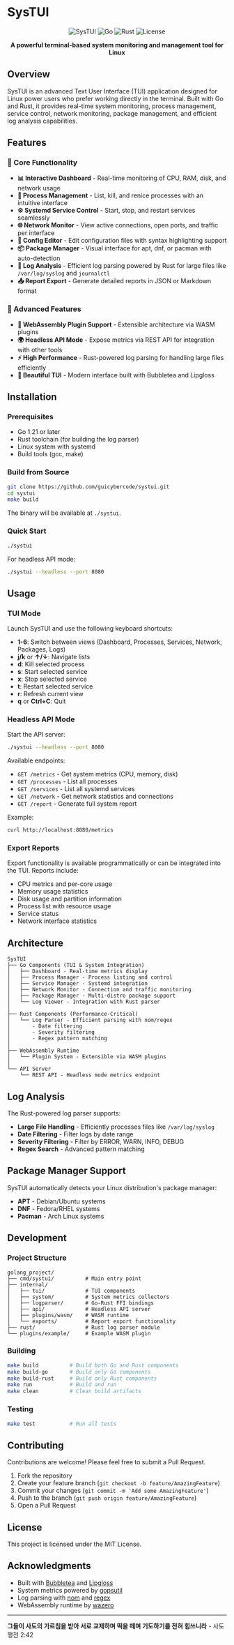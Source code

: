 # SysTUI

<div align="center">

![SysTUI](https://img.shields.io/badge/SysTUI-Advanced%20System%20Monitor-blue?style=for-the-badge)
![Go](https://img.shields.io/badge/Go-1.21+-00ADD8?style=for-the-badge&logo=go)
![Rust](https://img.shields.io/badge/Rust-2021-000000?style=for-the-badge&logo=rust)
![License](https://img.shields.io/badge/License-MIT-green?style=for-the-badge)

**A powerful terminal-based system monitoring and management tool for Linux**

</div>

## Overview

SysTUI is an advanced Text User Interface (TUI) application designed for Linux power users who prefer working directly in the terminal. Built with Go and Rust, it provides real-time system monitoring, process management, service control, network monitoring, package management, and efficient log analysis capabilities.

## Features

### 🎯 Core Functionality

- **📊 Interactive Dashboard** - Real-time monitoring of CPU, RAM, disk, and network usage
- **🔧 Process Management** - List, kill, and renice processes with an intuitive interface
- **⚙️ Systemd Service Control** - Start, stop, and restart services seamlessly
- **🌐 Network Monitor** - View active connections, open ports, and traffic per interface
- **📝 Config Editor** - Edit configuration files with syntax highlighting support
- **📦 Package Manager** - Visual interface for apt, dnf, or pacman with auto-detection
- **📄 Log Analysis** - Efficient log parsing powered by Rust for large files like `/var/log/syslog` and `journalctl`
- **📤 Report Export** - Generate detailed reports in JSON or Markdown format

### 🚀 Advanced Features

- **🔌 WebAssembly Plugin Support** - Extensible architecture via WASM plugins
- **🌍 Headless API Mode** - Expose metrics via REST API for integration with other tools
- **⚡ High Performance** - Rust-powered log parsing for handling large files efficiently
- **🎨 Beautiful TUI** - Modern interface built with Bubbletea and Lipgloss

## Installation

### Prerequisites

- Go 1.21 or later
- Rust toolchain (for building the log parser)
- Linux system with systemd
- Build tools (gcc, make)

### Build from Source

```bash
git clone https://github.com/guicybercode/systui.git
cd systui
make build
```

The binary will be available at `./systui`.

### Quick Start

```bash
./systui
```

For headless API mode:

```bash
./systui --headless --port 8080
```

## Usage

### TUI Mode

Launch SysTUI and use the following keyboard shortcuts:

- **1-6**: Switch between views (Dashboard, Processes, Services, Network, Packages, Logs)
- **j/k** or **↑/↓**: Navigate lists
- **d**: Kill selected process
- **s**: Start selected service
- **x**: Stop selected service
- **t**: Restart selected service
- **r**: Refresh current view
- **q** or **Ctrl+C**: Quit

### Headless API Mode

Start the API server:

```bash
./systui --headless --port 8080
```

Available endpoints:

- `GET /metrics` - Get system metrics (CPU, memory, disk)
- `GET /processes` - List all processes
- `GET /services` - List all systemd services
- `GET /network` - Get network statistics and connections
- `GET /report` - Generate full system report

Example:

```bash
curl http://localhost:8080/metrics
```

### Export Reports

Export functionality is available programmatically or can be integrated into the TUI. Reports include:

- CPU metrics and per-core usage
- Memory usage statistics
- Disk usage and partition information
- Process list with resource usage
- Service status
- Network interface statistics

## Architecture

```
SysTUI
├── Go Components (TUI & System Integration)
│   ├── Dashboard - Real-time metrics display
│   ├── Process Manager - Process listing and control
│   ├── Service Manager - Systemd integration
│   ├── Network Monitor - Connection and traffic monitoring
│   ├── Package Manager - Multi-distro package support
│   └── Log Viewer - Integration with Rust parser
│
├── Rust Components (Performance-Critical)
│   └── Log Parser - Efficient parsing with nom/regex
│       - Date filtering
│       - Severity filtering
│       - Regex pattern matching
│
├── WebAssembly Runtime
│   └── Plugin System - Extensible via WASM plugins
│
└── API Server
    └── REST API - Headless mode metrics endpoint
```

## Log Analysis

The Rust-powered log parser supports:

- **Large File Handling** - Efficiently processes files like `/var/log/syslog`
- **Date Filtering** - Filter logs by date range
- **Severity Filtering** - Filter by ERROR, WARN, INFO, DEBUG
- **Regex Search** - Advanced pattern matching

## Package Manager Support

SysTUI automatically detects your Linux distribution's package manager:

- **APT** - Debian/Ubuntu systems
- **DNF** - Fedora/RHEL systems
- **Pacman** - Arch Linux systems

## Development

### Project Structure

```
golang_project/
├── cmd/systui/          # Main entry point
├── internal/
│   ├── tui/             # TUI components
│   ├── system/          # System metrics collectors
│   ├── logparser/       # Go-Rust FFI bindings
│   ├── api/             # Headless API server
│   ├── plugins/wasm/    # WASM runtime
│   └── exports/         # Report export functionality
├── rust/                # Rust log parser module
└── plugins/example/     # Example WASM plugin
```

### Building

```bash
make build          # Build both Go and Rust components
make build-go       # Build only Go components
make build-rust     # Build only Rust components
make run            # Build and run
make clean          # Clean build artifacts
```

### Testing

```bash
make test           # Run all tests
```

## Contributing

Contributions are welcome! Please feel free to submit a Pull Request.

1. Fork the repository
2. Create your feature branch (`git checkout -b feature/AmazingFeature`)
3. Commit your changes (`git commit -m 'Add some AmazingFeature'`)
4. Push to the branch (`git push origin feature/AmazingFeature`)
5. Open a Pull Request

## License

This project is licensed under the MIT License.

## Acknowledgments

- Built with [Bubbletea](https://github.com/charmbracelet/bubbletea) and [Lipgloss](https://github.com/charmbracelet/lipgloss)
- System metrics powered by [gopsutil](https://github.com/shirou/gopsutil)
- Log parsing with [nom](https://github.com/Geal/nom) and [regex](https://github.com/rust-lang/regex)
- WebAssembly runtime by [wazero](https://github.com/tetratelabs/wazero)

---

**그들이 사도의 가르침을 받아 서로 교제하며 떡을 떼며 기도하기를 전혀 힘쓰니라** - 사도행전 2:42

